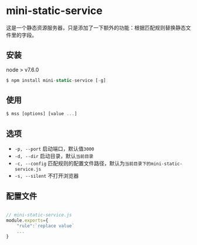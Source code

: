 # mini-static-service

这是一个静态资源服务器，只是添加了一下额外的功能：根据匹配规则替换静态文件里的字段。

## 安装
node > v7.6.0
```js
$ npm install mini-static-service [-g]
```

## 使用

```js
$ mss [options] [value ...]
```

## 选项
- `-p, --port` 启动端口，默认值`3000`
- `-d, --dir` 启动目录，默认`当前目录`
- `-c, --config` 匹配规则的配置文件路径，默认为`当前目录下的mini-static-service.js` 
- `-s, --silent` 不打开浏览器

## 配置文件
```js

// mini-static-service.js
module.exports={
    "rule":`replace value`
    ...
}
```